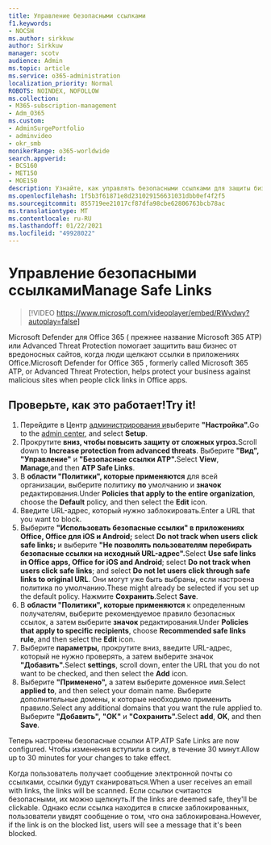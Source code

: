 ```yaml
---
title: Управление безопасными ссылками
f1.keywords:
- NOCSH
ms.author: sirkkuw
author: Sirkkuw
manager: scotv
audience: Admin
ms.topic: article
ms.service: o365-administration
localization_priority: Normal
ROBOTS: NOINDEX, NOFOLLOW
ms.collection:
- M365-subscription-management
- Adm_O365
ms.custom:
- AdminSurgePortfolio
- adminvideo
- okr_smb
monikerRange: o365-worldwide
search.appverid:
- BCS160
- MET150
- MOE150
description: Узнайте, как управлять безопасными ссылками для защиты бизнеса от вредоносных сайтов.
ms.openlocfilehash: 1f5b3f61871e8d231029156631031dbb0ef4f2f5
ms.sourcegitcommit: 855719ee21017cf87dfa98cbe62806763bcb78ac
ms.translationtype: MT
ms.contentlocale: ru-RU
ms.lasthandoff: 01/22/2021
ms.locfileid: "49928022"
---
```

# <a name="manage-safe-links"></a><span data-ttu-id="05ed8-103">Управление безопасными ссылками</span><span class="sxs-lookup"><span data-stu-id="05ed8-103">Manage Safe Links</span></span>

> [!VIDEO https://www.microsoft.com/videoplayer/embed/RWvdwy?autoplay=false]

<span data-ttu-id="05ed8-104">Microsoft Defender для Office 365 ( прежнее название Microsoft 365 ATP) или Advanced Threat Protection помогает защитить ваш бизнес от вредоносных сайтов, когда люди щелкают ссылки в приложениях Office.</span><span class="sxs-lookup"><span data-stu-id="05ed8-104">Microsoft Defender for Office 365 , formerly called Microsoft 365 ATP, or Advanced Threat Protection, helps protect your business against malicious sites when people click links in Office apps.</span></span>

## <a name="try-it"></a><span data-ttu-id="05ed8-105">Проверьте, как это работает!</span><span class="sxs-lookup"><span data-stu-id="05ed8-105">Try it!</span></span>

1. <span data-ttu-id="05ed8-106">Перейдите в Центр [администрирования и](https://admin.microsoft.com)выберите **"Настройка".**</span><span class="sxs-lookup"><span data-stu-id="05ed8-106">Go to the [admin center](https://admin.microsoft.com), and select **Setup**.</span></span>
1. <span data-ttu-id="05ed8-107">Прокрутите **вниз, чтобы повысить защиту от сложных угроз.**</span><span class="sxs-lookup"><span data-stu-id="05ed8-107">Scroll down to **Increase protection from advanced threats**.</span></span> <span data-ttu-id="05ed8-108">Выберите **"Вид",** **"Управление"** и **"Безопасные ссылки ATP".**</span><span class="sxs-lookup"><span data-stu-id="05ed8-108">Select **View**, **Manage**,and then **ATP Safe Links**.</span></span>
1. <span data-ttu-id="05ed8-109">В **области "Политики", которые применяются** для всей организации, выберите политику **по** умолчанию и **значок** редактирования.</span><span class="sxs-lookup"><span data-stu-id="05ed8-109">Under **Policies that apply to the entire organization**, choose the **Default** policy, and then select the **Edit** icon.</span></span>
1. <span data-ttu-id="05ed8-110">Введите URL-адрес, который нужно заблокировать.</span><span class="sxs-lookup"><span data-stu-id="05ed8-110">Enter a URL that you want to block.</span></span>
1. <span data-ttu-id="05ed8-111">Выберите **"Использовать безопасные ссылки" в приложениях Office, Office для iOS и Android;** select **Do not track when users click safe links;** и выберите **"Не позволять пользователям перебирать безопасные ссылки на исходный URL-адрес".**</span><span class="sxs-lookup"><span data-stu-id="05ed8-111">Select **Use safe links in Office apps, Office for iOS and Android**; select **Do not track when users click safe links**; and select **Do not let users click through safe links to original URL**.</span></span> <span data-ttu-id="05ed8-112">Они могут уже быть выбраны, если настроена политика по умолчанию.</span><span class="sxs-lookup"><span data-stu-id="05ed8-112">These might already be selected if you set up the default policy.</span></span> <span data-ttu-id="05ed8-113">Нажмите **Сохранить**.</span><span class="sxs-lookup"><span data-stu-id="05ed8-113">Select **Save**.</span></span>
1. <span data-ttu-id="05ed8-114">В **области "Политики", которые применяются** к определенным получателям, выберите рекомендуемое правило безопасных ссылок, а затем выберите **значок** редактирования.</span><span class="sxs-lookup"><span data-stu-id="05ed8-114">Under **Policies that apply to specific recipients**, choose **Recommended safe links rule**, and then select the **Edit** icon.</span></span>
1. <span data-ttu-id="05ed8-115">Выберите **параметры,** прокрутите вниз, введите URL-адрес, который не нужно проверять, а затем выберите значок **"Добавить".**</span><span class="sxs-lookup"><span data-stu-id="05ed8-115">Select **settings**, scroll down, enter the URL that you do not want to be checked, and then select the **Add** icon.</span></span>
1. <span data-ttu-id="05ed8-116">Выберите **"Применено",** а затем выберите доменное имя.</span><span class="sxs-lookup"><span data-stu-id="05ed8-116">Select **applied to**, and then select your domain name.</span></span> <span data-ttu-id="05ed8-117">Выберите дополнительные домены, к которые необходимо применить правило.</span><span class="sxs-lookup"><span data-stu-id="05ed8-117">Select any additional domains that you want the rule applied to.</span></span> <span data-ttu-id="05ed8-118">Выберите **"Добавить",** **"ОК"** и **"Сохранить".**</span><span class="sxs-lookup"><span data-stu-id="05ed8-118">Select **add**, **OK**, and then **Save**.</span></span>

<span data-ttu-id="05ed8-119">Теперь настроены безопасные ссылки ATP.</span><span class="sxs-lookup"><span data-stu-id="05ed8-119">ATP Safe Links are now configured.</span></span> <span data-ttu-id="05ed8-120">Чтобы изменения вступили в силу, в течение 30 минут.</span><span class="sxs-lookup"><span data-stu-id="05ed8-120">Allow up to 30 minutes for your changes to take effect.</span></span>

<span data-ttu-id="05ed8-121">Когда пользователь получает сообщение электронной почты со ссылками, ссылки будут сканироваться.</span><span class="sxs-lookup"><span data-stu-id="05ed8-121">When a user receives an email with links, the links will be scanned.</span></span> <span data-ttu-id="05ed8-122">Если ссылки считаются безопасными, их можно щелкнуть.</span><span class="sxs-lookup"><span data-stu-id="05ed8-122">If the links are deemed safe, they'll be clickable.</span></span> <span data-ttu-id="05ed8-123">Однако если ссылка находится в списке заблокированных, пользователи увидят сообщение о том, что она заблокирована.</span><span class="sxs-lookup"><span data-stu-id="05ed8-123">However, if the link is on the blocked list, users will see a message that it's been blocked.</span></span>